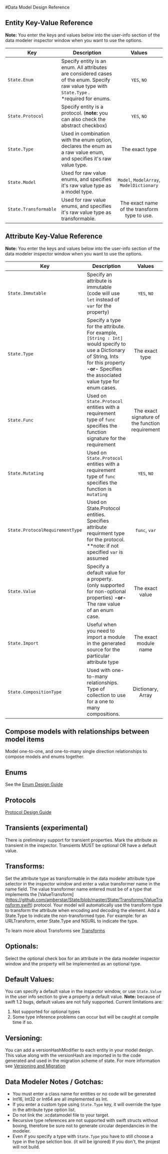 #Data Model Design Reference
## Entity Key-Value Reference
**Note:** You enter the keys and values below into the user-info section of the data modeler inspector window when you want to use the options.

| Key                              | Description                | Values            |
| -------------------------------- | -------------------------- | :----------------:|
| `State.Enum` | Specify entity is an enum. All attributes are considered cases of the enum. Specify raw value type with `State.Type` . *required for enums. | `YES`, `NO` |
| `State.Protocol` | Specify entity is a protocol. (**note:** you can also check the abstract checkbox) | `YES`, `NO` |
| `State.Type`       | Used in combination with the enum option, declares the enum as a raw value enum, and specifies it's raw value type.  |The exact type  |
| `State.Model`       | Used for raw value enums, and specifies it's raw value type as a model type.  |`Model`, `ModelArray`, `ModelDictionary`  |
| `State.Transformable`       | Used for raw value enums, and specifies it's raw value type as transformable.  |The exact name of the transform type to use. |

## Attribute Key-Value Reference
**Note:** You enter the keys and values below into the user-info section of the data modeler inspector window when you want to use the options.

| Key                              | Description                | Values            |
| -------------------------------- | -------------------------- | :----------------:|
| `State.Immutable`    | Specify an attribute is immutable (code will use `let` instead of `var` for the property) | `YES`, `NO` |
| `State.Type`       | Specify a type for the attribute. For example, `[String : Int]` would specify to use a Dictionary of String, Ints for this property **-or-** Specifies the associated value type for enum cases.| The exact type  |
| `State.Func`       | Used on `State.Protocol` entities with a requirement type of `func` specifies the function signature for the requirement| The exact signature of the function requirement  |
| `State.Mutating`       | Used on `State.Protocol` entities with a requirement type of `func` specifies the function is `mutating` | `YES`, `NO`  |
| `State.ProtocolRequirementType`       | Used on State.Protocol entities. Specifies attribute requirment type for the protocol. **note: if not specified `var` is assumed| `func`, `var`  |
| `State.Value`	| Specify a default value for a property. (only supported for non-optional properties) **-or-** The raw value of an enum case. | The exact value
| `State.Import`	| Useful when you need to import a module in the generated source for the particular attribute type  | The exact module name 
| `State.CompositionType`       | Used with one-to-many relationships. Type of collection to use for a one to many compositions.|Dictionary, Array  |


## Compose models with relationships between model items
Model one-to-one, and one-to-many single direction relationships to compose models and enums together.

## Enums
See the [Enum Design Guide](Enums.md)

## Protocols 
[Protocol Design Guide](Protocols.md)

## Transients (experimental)
There is preliminary support for transient properties. Mark the attribute as transient in the inspector. Transients MUST be optional OR have a default value.

## Transforms:
Set the attribute type as transformable in the data modeler attribute type selector in the inspector window and enter a value transformer name in the name field. The value transformer name entered must be of a type that implements the [ValueTransform] (https://github.com/amberstar/State/blob/master/State/Transforms/ValueTransform.swift) protocol. Your model will automatically use the transform type to transform the attribute when encoding and decoding the element. Add a State.Type to indicate the non-transformed type. For example: for an URLTransform, enter State.Type and NSURL to indicate the type.

To learn more about Transforms see [Transforms](Transformables.md)

## Optionals:
Select the optional check box for an attribute in the data modeler inspector window and the property will be implemented as an optional type.

## Default Values:
You can specify a default value in the inspector window, or use `State.Value` in the user info section to give a property a default value. **Note:** because of swift 1.2 bugs, default values are not fully supported. Current limitations are:
1. Not supported for optional types
2. Some type inference problems can occur but will be caught at compile time if so.


## Versioning:
You can add a versionHashModifier to each entity in your model design. This value along with the versionHash are imported in to the code generated and used in the migration scheme of state. For more information see [Versioning and Migration](vVersioning.md)

## Data Modeler Notes / Gotchas:

- You must enter a class name for entities or no code will be generated 
- Int16, Int32 or Int64 are all implemented as Int.
- If you enter a custom type using `State.Type` key, it will override the type in the attribute type option list.
- Do not link the .xcdatamodel file to your target.
- Recursive type references are not supported  with swift structs without boxing, therefore be sure not to generate circular dependancies in the modeler.
- Even if you specify a type with `State.Type` you have to still choose a type in the type selction box. (it will be ignored) If you don't, the projest will not build.
